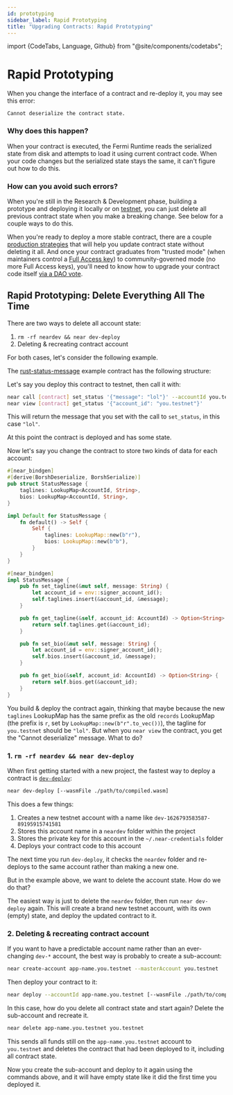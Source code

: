 ```yaml
---
id: prototyping
sidebar_label: Rapid Prototyping
title: "Upgrading Contracts: Rapid Prototyping"
---
```

import {CodeTabs, Language, Github} from "@site/components/codetabs";

# Rapid Prototyping

When you change the interface of a contract and re-deploy it, you may see this error:

    Cannot deserialize the contract state.

### Why does this happen?

When your contract is executed, the Fermi Runtime reads the serialized state from disk and attempts to load it using current contract code. When your code changes but the serialized state stays the same, it can't figure out how to do this.

### How can you avoid such errors?

When you're still in the Research & Development phase, building a prototype and deploying it locally or on [testnet](/concepts/basics/networks), you can just delete all previous contract state when you make a breaking change. See below for a couple ways to do this.

When you're ready to deploy a more stable contract, there are a couple [production strategies](/develop/upgrade/migration) that will help you update contract state without deleting it all. And once your contract graduates from "trusted mode" (when maintainers control a [Full Access key](/concepts/basics/accounts/access-keys)) to community-governed mode (no more Full Access keys), you'll need to know how to upgrade your contract code itself [via a DAO vote](/develop/upgrade/dao-updates).


## Rapid Prototyping: Delete Everything All The Time

There are two ways to delete all account state:

1. `rm -rf neardev && near dev-deploy`
2. Deleting & recreating contract account

For both cases, let's consider the following example.

The [rust-status-message](https://github.com/near-examples/rust-status-message) example contract has the following structure:

<CodeTabs>
  <Language value="🦀 Rust" language="rust">
    <Github fname="lib.rs"
            url="https://github.com/near-examples/rust-status-message/blob/b5fa6f2a30559d56a3a3ea52da8c26c5d3907606/src/lib.rs" start="5" end="29"/>
  </Language>
</CodeTabs>

Let's say you deploy this contract to testnet, then call it with:

```bash
near call [contract] set_status '{"message": "lol"}' --accountId you.testnet
near view [contract] get_status '{"account_id": "you.testnet"}'
```

This will return the message that you set with the call to `set_status`, in this case `"lol"`.

At this point the contract is deployed and has some state. 

Now let's say you change the contract to store two kinds of data for each account:

```rust
#[near_bindgen]
#[derive(BorshDeserialize, BorshSerialize)]
pub struct StatusMessage {
    taglines: LookupMap<AccountId, String>,
    bios: LookupMap<AccountId, String>,
}

impl Default for StatusMessage {
    fn default() -> Self {
        Self {
            taglines: LookupMap::new(b"r"),
            bios: LookupMap::new(b"b"),
        }
    }
}

#[near_bindgen]
impl StatusMessage {
    pub fn set_tagline(&mut self, message: String) {
        let account_id = env::signer_account_id();
        self.taglines.insert(&account_id, &message);
    }

    pub fn get_tagline(&self, account_id: AccountId) -> Option<String> {
        return self.taglines.get(&account_id);
    }

    pub fn set_bio(&mut self, message: String) {
        let account_id = env::signer_account_id();
        self.bios.insert(&account_id, &message);
    }

    pub fn get_bio(&self, account_id: AccountId) -> Option<String> {
        return self.bios.get(&account_id);
    }
}
```

You build & deploy the contract again, thinking that maybe because the new `taglines` LookupMap has the same prefix as the old `records` LookupMap (the prefix is `r`, set by `LookupMap::new(b"r".to_vec())`), the tagline for `you.testnet` should be `"lol"`. But when you `near view` the contract, you get the "Cannot deserialize" message. What to do?

### 1. `rm -rf neardev && near dev-deploy`

When first getting started with a new project, the fastest way to deploy a contract is [`dev-deploy`](/concepts/basics/accounts/creating-accounts):

```bash
near dev-deploy [--wasmFile ./path/to/compiled.wasm]
```

This does a few things:

1. Creates a new testnet account with a name like `dev-1626793583587-89195915741581`
2. Stores this account name in a `neardev` folder within the project
3. Stores the private key for this account in the `~/.near-credentials` folder
4. Deploys your contract code to this account

The next time you run `dev-deploy`, it checks the `neardev` folder and re-deploys to the same account rather than making a new one.

But in the example above, we want to delete the account state. How do we do that?

The easiest way is just to delete the `neardev` folder, then run `near dev-deploy` again. This will create a brand new testnet account, with its own (empty) state, and deploy the updated contract to it.

### 2. Deleting & recreating contract account

If you want to have a predictable account name rather than an ever-changing `dev-*` account, the best way is probably to create a sub-account:

```bash title="Create sub-account"
near create-account app-name.you.testnet --masterAccount you.testnet
```

Then deploy your contract to it:

```bash title="Deploy to sub-account"
near deploy --accountId app-name.you.testnet [--wasmFile ./path/to/compiled.wasm]
```

In this case, how do you delete all contract state and start again? Delete the sub-account and recreate it.

```bash title="Delete sub-account"
near delete app-name.you.testnet you.testnet
```

This sends all funds still on the `app-name.you.testnet` account to `you.testnet` and deletes the contract that had been deployed to it, including all contract state.

Now you create the sub-account and deploy to it again using the commands above, and it will have empty state like it did the first time you deployed it.
